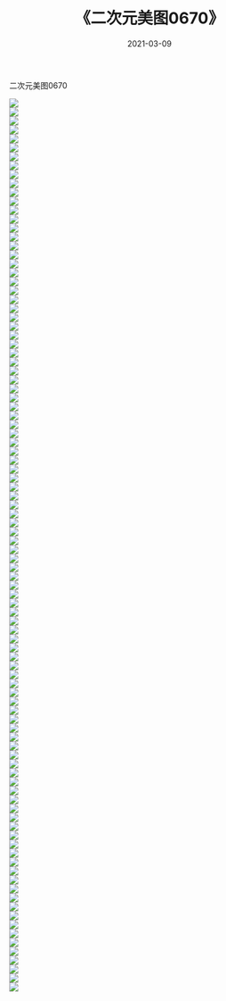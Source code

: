 ﻿---
layout: post
title:  《二次元美图0670》
date:   2021-03-09
img: http://imgx.orgx.ga/二次元/2021/二次元美图0670/000.jpg
categories: [美女, 清纯, 唯美]
---

二次元美图0670

 ![](http://imgx.orgx.ga/二次元/2021/二次元美图0670/001.png) <br>![](http://imgx.orgx.ga/二次元/2021/二次元美图0670/002.png) <br>![](http://imgx.orgx.ga/二次元/2021/二次元美图0670/003.png) <br>![](http://imgx.orgx.ga/二次元/2021/二次元美图0670/004.png) <br>![](http://imgx.orgx.ga/二次元/2021/二次元美图0670/005.png) <br>![](http://imgx.orgx.ga/二次元/2021/二次元美图0670/006.png) <br>![](http://imgx.orgx.ga/二次元/2021/二次元美图0670/007.png) <br>![](http://imgx.orgx.ga/二次元/2021/二次元美图0670/008.png) <br>![](http://imgx.orgx.ga/二次元/2021/二次元美图0670/009.png) <br>![](http://imgx.orgx.ga/二次元/2021/二次元美图0670/010.png) <br>![](http://imgx.orgx.ga/二次元/2021/二次元美图0670/011.png) <br>![](http://imgx.orgx.ga/二次元/2021/二次元美图0670/012.png) <br>![](http://imgx.orgx.ga/二次元/2021/二次元美图0670/013.png) <br>![](http://imgx.orgx.ga/二次元/2021/二次元美图0670/014.png) <br>![](http://imgx.orgx.ga/二次元/2021/二次元美图0670/015.png) <br>![](http://imgx.orgx.ga/二次元/2021/二次元美图0670/016.png) <br>![](http://imgx.orgx.ga/二次元/2021/二次元美图0670/017.png) <br>![](http://imgx.orgx.ga/二次元/2021/二次元美图0670/018.png) <br>![](http://imgx.orgx.ga/二次元/2021/二次元美图0670/019.png) <br>![](http://imgx.orgx.ga/二次元/2021/二次元美图0670/020.png) <br>![](http://imgx.orgx.ga/二次元/2021/二次元美图0670/021.png) <br>![](http://imgx.orgx.ga/二次元/2021/二次元美图0670/022.png) <br>![](http://imgx.orgx.ga/二次元/2021/二次元美图0670/023.png) <br>![](http://imgx.orgx.ga/二次元/2021/二次元美图0670/024.png) <br>![](http://imgx.orgx.ga/二次元/2021/二次元美图0670/025.png) <br>![](http://imgx.orgx.ga/二次元/2021/二次元美图0670/026.png) <br>![](http://imgx.orgx.ga/二次元/2021/二次元美图0670/027.png) <br>![](http://imgx.orgx.ga/二次元/2021/二次元美图0670/028.png) <br>![](http://imgx.orgx.ga/二次元/2021/二次元美图0670/029.png) <br>![](http://imgx.orgx.ga/二次元/2021/二次元美图0670/030.png) <br>![](http://imgx.orgx.ga/二次元/2021/二次元美图0670/031.png) <br>![](http://imgx.orgx.ga/二次元/2021/二次元美图0670/032.png) <br>![](http://imgx.orgx.ga/二次元/2021/二次元美图0670/033.png) <br>![](http://imgx.orgx.ga/二次元/2021/二次元美图0670/034.png) <br>![](http://imgx.orgx.ga/二次元/2021/二次元美图0670/035.png) <br>![](http://imgx.orgx.ga/二次元/2021/二次元美图0670/036.png) <br>![](http://imgx.orgx.ga/二次元/2021/二次元美图0670/037.png) <br>![](http://imgx.orgx.ga/二次元/2021/二次元美图0670/038.png) <br>![](http://imgx.orgx.ga/二次元/2021/二次元美图0670/039.png) <br>![](http://imgx.orgx.ga/二次元/2021/二次元美图0670/040.png) <br>![](http://imgx.orgx.ga/二次元/2021/二次元美图0670/041.png) <br>![](http://imgx.orgx.ga/二次元/2021/二次元美图0670/042.png) <br>![](http://imgx.orgx.ga/二次元/2021/二次元美图0670/043.png) <br>![](http://imgx.orgx.ga/二次元/2021/二次元美图0670/044.png) <br>![](http://imgx.orgx.ga/二次元/2021/二次元美图0670/045.png) <br>![](http://imgx.orgx.ga/二次元/2021/二次元美图0670/046.png) <br>![](http://imgx.orgx.ga/二次元/2021/二次元美图0670/047.png) <br>![](http://imgx.orgx.ga/二次元/2021/二次元美图0670/048.png) <br>![](http://imgx.orgx.ga/二次元/2021/二次元美图0670/049.png) <br>![](http://imgx.orgx.ga/二次元/2021/二次元美图0670/050.png) <br>![](http://imgx.orgx.ga/二次元/2021/二次元美图0670/051.png) <br>![](http://imgx.orgx.ga/二次元/2021/二次元美图0670/052.png) <br>![](http://imgx.orgx.ga/二次元/2021/二次元美图0670/053.png) <br>![](http://imgx.orgx.ga/二次元/2021/二次元美图0670/054.png) <br>![](http://imgx.orgx.ga/二次元/2021/二次元美图0670/055.png) <br>![](http://imgx.orgx.ga/二次元/2021/二次元美图0670/056.png) <br>![](http://imgx.orgx.ga/二次元/2021/二次元美图0670/057.png) <br>![](http://imgx.orgx.ga/二次元/2021/二次元美图0670/058.png) <br>![](http://imgx.orgx.ga/二次元/2021/二次元美图0670/059.png) <br>![](http://imgx.orgx.ga/二次元/2021/二次元美图0670/060.png) <br>![](http://imgx.orgx.ga/二次元/2021/二次元美图0670/061.png) <br>![](http://imgx.orgx.ga/二次元/2021/二次元美图0670/062.png) <br>![](http://imgx.orgx.ga/二次元/2021/二次元美图0670/063.png) <br>![](http://imgx.orgx.ga/二次元/2021/二次元美图0670/064.png) <br>![](http://imgx.orgx.ga/二次元/2021/二次元美图0670/065.png) <br>![](http://imgx.orgx.ga/二次元/2021/二次元美图0670/066.png) <br>![](http://imgx.orgx.ga/二次元/2021/二次元美图0670/067.png) <br>![](http://imgx.orgx.ga/二次元/2021/二次元美图0670/068.png) <br>![](http://imgx.orgx.ga/二次元/2021/二次元美图0670/069.png) <br>![](http://imgx.orgx.ga/二次元/2021/二次元美图0670/070.png) <br>![](http://imgx.orgx.ga/二次元/2021/二次元美图0670/071.png) <br>![](http://imgx.orgx.ga/二次元/2021/二次元美图0670/072.png) <br>![](http://imgx.orgx.ga/二次元/2021/二次元美图0670/073.png) <br>![](http://imgx.orgx.ga/二次元/2021/二次元美图0670/074.png) <br>![](http://imgx.orgx.ga/二次元/2021/二次元美图0670/075.png) <br>![](http://imgx.orgx.ga/二次元/2021/二次元美图0670/076.png) <br>![](http://imgx.orgx.ga/二次元/2021/二次元美图0670/077.png) <br>![](http://imgx.orgx.ga/二次元/2021/二次元美图0670/078.png) <br>![](http://imgx.orgx.ga/二次元/2021/二次元美图0670/079.png) <br>![](http://imgx.orgx.ga/二次元/2021/二次元美图0670/080.png) <br>![](http://imgx.orgx.ga/二次元/2021/二次元美图0670/081.png) <br>![](http://imgx.orgx.ga/二次元/2021/二次元美图0670/082.png) <br>![](http://imgx.orgx.ga/二次元/2021/二次元美图0670/083.png) <br>![](http://imgx.orgx.ga/二次元/2021/二次元美图0670/084.png) <br>![](http://imgx.orgx.ga/二次元/2021/二次元美图0670/085.png) <br>![](http://imgx.orgx.ga/二次元/2021/二次元美图0670/086.png) <br>![](http://imgx.orgx.ga/二次元/2021/二次元美图0670/087.png) <br>![](http://imgx.orgx.ga/二次元/2021/二次元美图0670/088.png) <br>![](http://imgx.orgx.ga/二次元/2021/二次元美图0670/089.png) <br>![](http://imgx.orgx.ga/二次元/2021/二次元美图0670/090.png) <br>![](http://imgx.orgx.ga/二次元/2021/二次元美图0670/091.png) <br>![](http://imgx.orgx.ga/二次元/2021/二次元美图0670/092.png) <br>![](http://imgx.orgx.ga/二次元/2021/二次元美图0670/093.png) <br>![](http://imgx.orgx.ga/二次元/2021/二次元美图0670/094.png) <br>![](http://imgx.orgx.ga/二次元/2021/二次元美图0670/095.png) <br>![](http://imgx.orgx.ga/二次元/2021/二次元美图0670/096.png) <br>![](http://imgx.orgx.ga/二次元/2021/二次元美图0670/097.png) <br>![](http://imgx.orgx.ga/二次元/2021/二次元美图0670/098.png) <br>![](http://imgx.orgx.ga/二次元/2021/二次元美图0670/099.png) <br>![](http://imgx.orgx.ga/二次元/2021/二次元美图0670/100.png) <br>